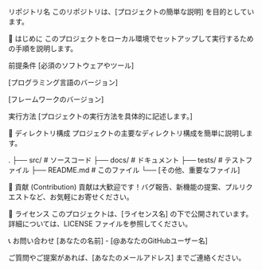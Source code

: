 リポジトリ名
このリポジトリは、[プロジェクトの簡単な説明] を目的としています。

🚀 はじめに
このプロジェクトをローカル環境でセットアップして実行するための手順を説明します。

前提条件
[必須のソフトウェアやツール]

[プログラミング言語のバージョン]

[フレームワークのバージョン]


実行方法
[プロジェクトの実行方法を具体的に記述します。]


📂 ディレクトリ構成
プロジェクトの主要なディレクトリ構成を簡単に説明します。

.
├── src/                  # ソースコード
├── docs/                 # ドキュメント
├── tests/                # テストファイル
├── README.md             # このファイル
└── [その他、重要なファイル]


🤝 貢献 (Contribution)
貢献は大歓迎です！バグ報告、新機能の提案、プルリクエストなど、お気軽にお寄せください。



📄 ライセンス
このプロジェクトは、[ライセンス名] の下で公開されています。詳細については、LICENSE ファイルを参照してください。

📞 お問い合わせ
[あなたの名前] - [@あなたのGitHubユーザー名]

ご質問やご提案があれば、[あなたのメールアドレス] までご連絡ください。